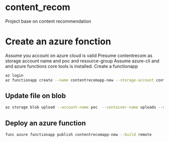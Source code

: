 # content_recom
Project base on content recommendation 


# Create an azure fonction 
Assume you account on azure cloud is valid
Presume contentrecom as storage account name and poc and resource-group 
Assume azure-cli and and azure functions core tools is installed.
Create a functionapp 
```bash
az login
az functionapp create --name contentrecomapp-new --storage-account contentrecom --resource-group poc --consumption-plan-location westeurope --runtime python --runtime-version 3.10.15 --functions-version 4 --os-type linux
```

## Update file on blob 
```bash
az storage blob upload --account-name poc  --container-name uploads --name index.hnsw --file ../index.hnsw
```

## Deploy an azure function 
```bash
func azure functionapp publish contentrecomapp-new --build remote
```